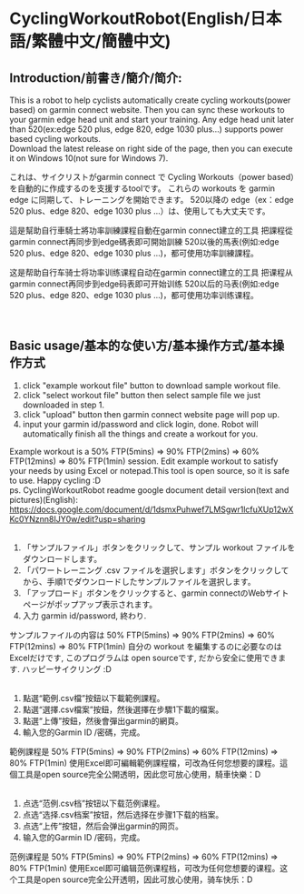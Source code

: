 # CyclingWorkoutRobot(English/日本語/繁體中文/簡體中文)
## Introduction/前書き/簡介/简介:<br/>
This is a robot to help cyclists automatically create cycling workouts(power based) on garmin connect website. 
Then you can sync these workouts to your garmin edge head unit and start your training. 
Any edge head unit later than 520(ex:edge 520 plus, edge 820, edge 1030 plus...) supports power based cycling workouts.<br/>
Download the latest release on right side of the page, then you can execute it on Windows 10(not sure for Windows 7).

これは、サイクリストがgarmin connect で Cycling Workouts（power based）を自動的に作成するのを支援するtoolです。
これらの workouts を garmin edge に同期して、トレーニングを開始できます。
520以降の edge（ex：edge 520 plus、edge 820、edge 1030 plus ...）は、使用しても大丈夫です。

這是幫助自行車騎士將功率訓練課程自動在garmin connect建立的工具
把課程從garmin connect再同步到edge碼表即可開始訓練
520以後的馬表(例如:edge 520 plus、edge 820、edge 1030 plus ...)，都可使用功率訓練課程。

这是帮助自行车骑士将功率训练课程自动在garmin connect建立的工具
把课程从garmin connect再同步到edge码表即可开始训练
520以后的马表(例如:edge 520 plus、edge 820、edge 1030 plus ...)，都可使用功率训练课程。
<br/><br/><br/>

## Basic usage/基本的な使い方/基本操作方式/基本操作方式
1. click "example workout file" button to download sample workout file.
2. click "select workout file" button then select sample file we just downloaded in step 1.
3. click "upload" button then garmin connect website page will pop up.
4. input your garmin id/password and click login, done. Robot will automatically finish all the things and create a workout for you.

Example workout is a 50% FTP(5mins) => 90% FTP(2mins) => 60% FTP(12mins) => 80% FTP(1min) session.
Edit example workout to satisfy your needs by using Excel or notepad.This tool is open source, so it is safe to use. Happy cycling :D
<br/>
ps. CyclingWorkoutRobot readme google document detail version(text and pictures)(English):<br/>https://docs.google.com/document/d/1dsmxPuhwef7LMSgwr1lcfuXUp12wXKc0YNznn8IJY0w/edit?usp=sharing
<br/>
<br/>
1. 「サンプルファイル」ボタンをクリックして、サンプル workout ファイルをダウンロードします。
2. 「パワートレーニング .csv ファイルを選択します」ボタンをクリックしてから、手順1でダウンロードしたサンプルファイルを選択します。
3. 「アップロード」ボタンをクリックすると、garmin connectのWebサイトページがポップアップ表示されます。
4. 入力 garmin id/password, 終わり.

サンプルファイルの内容は 50% FTP(5mins) => 90% FTP(2mins) => 60% FTP(12mins) => 80% FTP(1min)
自分の workout を編集するのに必要なのはExcelだけです, このプログラムは open sourceです, だから安全に使用できます. ハッピーサイクリング :D
<br/>
<br/>
1. 點選“範例.csv檔”按鈕以下載範例課程。
2. 點選“選擇.csv檔案”按鈕，然後選擇在步驟1下載的檔案。
3. 點選“上傳”按鈕，然後會彈出garmin的網頁。
4. 輸入您的Garmin ID /密碼，完成。

範例課程是 50% FTP(5mins) => 90% FTP(2mins) => 60% FTP(12mins) => 80% FTP(1min)
使用Excel即可編輯範例課程檔，可改為任何您想要的課程。這個工具是open source完全公開透明，因此您可放心使用，騎車快樂：D
<br/>
<br/>
1. 点选“范例.csv档”按钮以下载范例课程。
2. 点选“选择.csv档案”按钮，然后选择在步骤1下载的档案。
3. 点选“上传”按钮，然后会弹出garmin的网页。
4. 输入您的Garmin ID /密码，完成。

范例课程是 50% FTP(5mins) => 90% FTP(2mins) => 60% FTP(12mins) => 80% FTP(1min)
使用Excel即可编辑范例课程档，可改为任何您想要的课程。这个工具是open source完全公开透明，因此可放心使用，骑车快乐：D
<br/>
<br/>
